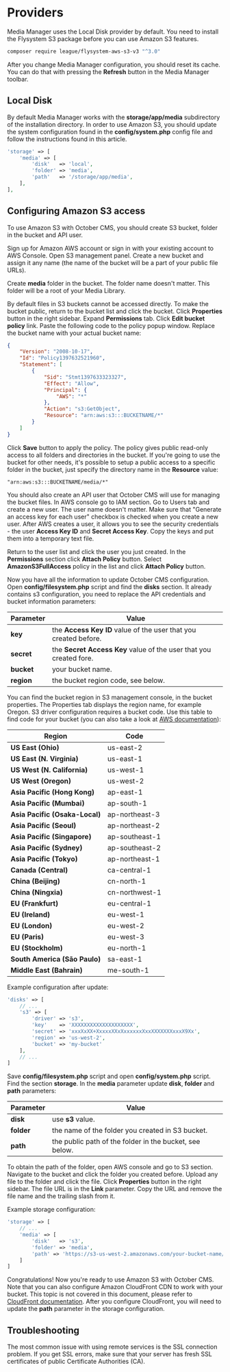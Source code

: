 # Providers

Media Manager uses the Local Disk provider by default. You need to install the Flysystem S3 package before you can use Amazon S3 features.

```bash
composer require league/flysystem-aws-s3-v3 "^3.0"
```

After you change Media Manager configuration, you should reset its cache. You can do that with pressing the **Refresh** button in the Media Manager toolbar.

## Local Disk

By default Media Manager works with the **storage/app/media** subdirectory of the installation directory. In order to use Amazon S3, you should update the system configuration found in the **config/system.php** config file and follow the instructions found in this article.

```php
'storage' => [
    'media' => [
        'disk'   => 'local',
        'folder' => 'media',
        'path'   => '/storage/app/media',
    ],
],
```

## Configuring Amazon S3 access

To use Amazon S3 with October CMS, you should create S3 bucket, folder in the bucket and API user.

Sign up for Amazon AWS account or sign in with your existing account to AWS Console. Open S3 management panel. Create a new bucket and assign it any name (the name of the bucket will be a part of your public file URLs).

Create **media** folder in the bucket. The folder name doesn't matter. This folder will be a root of your Media Library.

By default files in S3 buckets cannot be accessed directly. To make the bucket public, return to the bucket list and click the bucket. Click **Properties** button in the right sidebar. Expand **Permissions** tab. Click **Edit bucket policy** link. Paste the following code to the policy popup window. Replace the bucket name with your actual bucket name:

```json
{
    "Version": "2008-10-17",
    "Id": "Policy1397632521960",
    "Statement": [
        {
            "Sid": "Stmt1397633323327",
            "Effect": "Allow",
            "Principal": {
                "AWS": "*"
            },
            "Action": "s3:GetObject",
            "Resource": "arn:aws:s3:::BUCKETNAME/*"
        }
    ]
}
```

Click **Save** button to apply the policy. The policy gives public read-only access to all folders and directories in the bucket. If you're going to use the bucket for other needs, it's possible to setup a public access to a specific folder in the bucket, just specify the directory name in the **Resource** value:

    "arn:aws:s3:::BUCKETNAME/media/*"

You should also create an API user that October CMS will use for managing the bucket files. In AWS console go to IAM section. Go to Users tab and create a new user. The user name doesn't matter. Make sure that "Generate an access key for each user" checkbox is checked when you create a new user. After AWS creates a user, it allows you to see the security credentials - the user **Access Key ID** and **Secret Access Key**. Copy the keys and put them into a temporary text file.

Return to the user list and click the user you just created. In the **Permissions** section click **Attach Policy** button. Select **AmazonS3FullAccess** policy in the list and click **Attach Policy** button.

Now you have all the information to update October CMS configuration. Open **config/filesystem.php** script and find the **disks** section. It already contains s3 configuration, you need to replace the API credentials and bucket information parameters:

Parameter | Value
------------- | -------------
**key** | the **Access Key ID** value of the user that you created before.
**secret** | the **Secret Access Key** value of the user that you created fore.
**bucket** | your bucket name.
**region** | the bucket region code, see below.

You can find the bucket region in S3 management console, in the bucket properties. The Properties tab displays the region name, for example Oregon. S3 driver configuration requires a bucket code. Use this table to find code for your bucket (you can also take a look at [AWS documentation](http://docs.aws.amazon.com/general/latest/gr/rande.html#s3_region)):

Region | Code
------------- | -------------
<span class="nowrap">**US East (Ohio)**</span> | us-east-2
<span class="nowrap">**US East (N. Virginia)**</span> | us-east-1
<span class="nowrap">**US West (N. California)**</span> | us-west-1
<span class="nowrap">**US West (Oregon)**</span> | us-west-2
<span class="nowrap">**Asia Pacific (Hong Kong)**</span> | ap-east-1
<span class="nowrap">**Asia Pacific (Mumbai)**</span> | ap-south-1
<span class="nowrap">**Asia Pacific (Osaka-Local)**</span> | ap-northeast-3
<span class="nowrap">**Asia Pacific (Seoul)**</span> | ap-northeast-2
<span class="nowrap">**Asia Pacific (Singapore)**</span> | ap-southeast-1
<span class="nowrap">**Asia Pacific (Sydney)**</span> | ap-southeast-2
<span class="nowrap">**Asia Pacific (Tokyo)**</span> | ap-northeast-1
<span class="nowrap">**Canada (Central)**</span> | ca-central-1
<span class="nowrap">**China (Beijing)**</span> | cn-north-1
<span class="nowrap">**China (Ningxia)**</span> | cn-northwest-1
<span class="nowrap">**EU (Frankfurt)**</span> | eu-central-1
<span class="nowrap">**EU (Ireland)**</span> | eu-west-1
<span class="nowrap">**EU (London)**</span> | eu-west-2
<span class="nowrap">**EU (Paris)**</span> | eu-west-3
<span class="nowrap">**EU (Stockholm)**</span> | eu-north-1
<span class="nowrap">**South America (São Paulo)**</span> | sa-east-1
<span class="nowrap">**Middle East (Bahrain)**</span> | me-south-1

Example configuration after update:

```php
'disks' => [
    // ...
    's3' => [
        'driver' => 's3',
        'key'    => 'XXXXXXXXXXXXXXXXXXXX',
        'secret' => 'xxxXxXX+XxxxxXXxXxxxxxxXxxXXXXXXXxxxX9Xx',
        'region' => 'us-west-2',
        'bucket' => 'my-bucket'
    ],
    // ...
]
```

Save **config/filesystem.php** script and open **config/system.php** script. Find the section **storage**. In the **media** parameter update **disk**, **folder** and **path** parameters:

Parameter | Value
------------- | -------------
**disk** | use **s3** value.
**folder** | the name of the folder you created in S3 bucket.
**path** | the public path of the folder in the bucket, see below.

To obtain the path of the folder, open AWS console and go to S3 section. Navigate to the bucket and click the folder you created before. Upload any file to the folder and click the file. Click **Properties** button in the right sidebar. The file URL is in the **Link** parameter. Copy the URL and remove the file name and the trailing slash from it.

Example storage configuration:

```php
'storage' => [
    // ...
    'media' => [
        'disk'   => 's3',
        'folder' => 'media',
        'path' => 'https://s3-us-west-2.amazonaws.com/your-bucket-name/media'
    ]
]
```

Congratulations! Now you're ready to use Amazon S3 with October CMS. Note that you can also configure Amazon CloudFront CDN  to work with your bucket. This topic is not covered in this document, please refer to [CloudFront documentation](http://aws.amazon.com/cloudfront/). After you configure CloudFront, you will need to update the **path** parameter in the storage configuration.

## Troubleshooting

The most common issue with using remote services is the SSL connection problem. If you get SSL errors, make sure that your server has fresh SSL certificates of public Certificate Authorities (CA).

